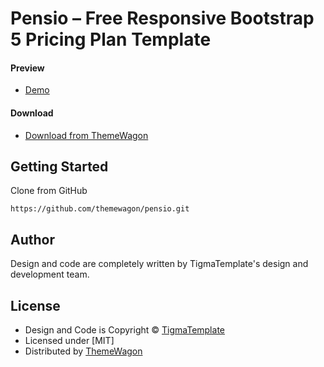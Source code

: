 # Pensio – Free Responsive Bootstrap 5 Pricing Plan Template

#### Preview

 - [Demo](https://themewagon.github.io/pensio/)

#### Download
 - [Download from ThemeWagon](https://themewagon.com/themes/pensio/)
 
 
## Getting Started

Clone from GitHub 
```
https://github.com/themewagon/pensio.git
```

## Author

Design and code are completely written by TigmaTemplate's design and development team.  


## License

 - Design and Code is Copyright &copy; [TigmaTemplate](https://tigmatemplate.com/)
 - Licensed under [MIT]
 - Distributed by [ThemeWagon](https://themewagon.com)


